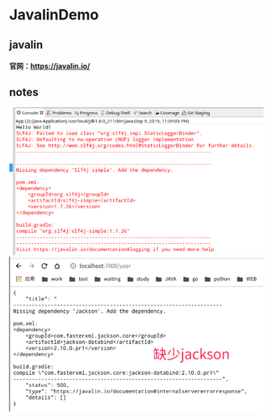 # JavalinDemo
## javalin
#### 官网：https://javalin.io/



## notes
![](./asset/img/slf4j.png)
![](./asset/img/缺少json.png)